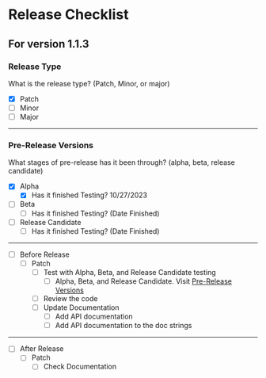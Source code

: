 # Release Checklist

## For version 1.1.3

### Release Type

What is the release type? (Patch, Minor, or major)

- [x] Patch
- [ ] Minor
- [ ] Major

---

### Pre-Release Versions

What stages of pre-release has it been through? (alpha, beta, release candidate)

- [x] Alpha
  - [x] Has it finished Testing? 10/27/2023
- [ ] Beta
  - [ ] Has it finished Testing? (Date Finished)
- [ ] Release Candidate
  - [ ] Has it finished Testing? (Date Finished)

---



- [ ] Before Release
  - [ ] Patch
    - [ ] Test with Alpha, Beta, and Release Candidate testing
      - [ ] Alpha, Beta, and Release Candidate. Visit [Pre-Release Versions](https://github.com/Arcader717/Async-DisOAuth2/blob/main/Release-Todo.md#pre-release-versions) 
    - [ ] Review the code
    - [ ] Update Documentation
      - [ ] Add API documentation
      - [ ] Add API documentation to the doc strings
<!---
  - [ ] Minor
    - [ ] Review the code
    - [ ] Update Documentation
      - [ ] Make new Guide off of new features
      - [ ] Add api documentation
      - [ ] Add api documentation to the doc strings
      - [ ] Goal is to not have to depreceate
  - [ ] Major  
    - [ ] Review the code
    - [ ] Update Documentation
      - [ ] Make New guide off of new features
      - [ ] Reconstruct previous guides
      - [ ] Add api documentation
      - [ ] Add api documentation to the doc strings
      - [ ] Depreceate, if you must
--->

---

- [ ] After Release
  - [ ] Patch
    - [ ] Check Documentation
<!---  - [ ] Minor
    - [ ] Check Documentation 
  - [ ] Major
    - [ ] Check Documentation
--->
